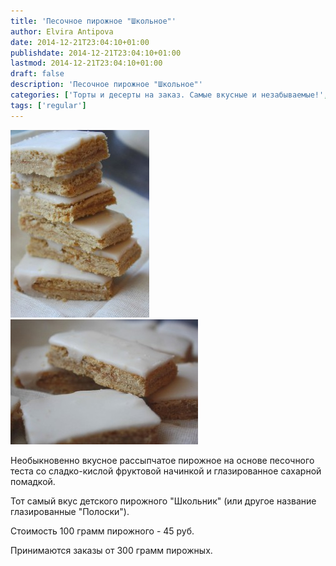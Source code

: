 ```yaml
---
title: 'Песочное пирожное "Школьное"'
author: Elvira Antipova
date: 2014-12-21T23:04:10+01:00
publishdate: 2014-12-21T23:04:10+01:00
lastmod: 2014-12-21T23:04:10+01:00
draft: false
description: 'Песочное пирожное "Школьное"'
categories: ['Торты и десерты на заказ. Самые вкусные и незабываемые!', 'Basic posts']
tags: ['regular']
---
```



[![IMG_0214 1](IMG_0214-1-222x300.jpg)](IMG_0214-1.jpg) [![IMG_0218 1](IMG_0218-1-300x200.jpg)](IMG_0218-1.jpg)
 
Необыкновенно вкусное рассыпчатое пирожное на основе песочного теста со сладко-кислой фруктовой начинкой и глазированное сахарной помадкой.
 
Тот самый вкус детского пирожного "Школьник" (или другое название глазированные "Полоски").
 
Стоимость 100 грамм пирожного - 45 руб.
 
Принимаются заказы от 300 грамм пирожных.
 


